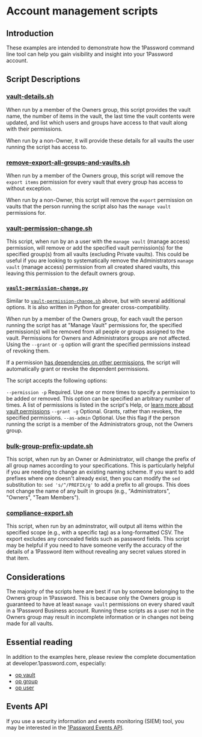 # Account management scripts

## Introduction

These examples are intended to demonstrate how the 1Password command line tool can help you gain visibility and insight into your 1Password account.  

## Script Descriptions

### [vault-details.sh](./vault-details.sh)

When run by a member of the Owners group, this script provides the vault name, the number of items in the vault, the last time the vault contents were updated, and list which users and groups have access to that vault along with their permissions.

When run by a non-Owner, it will provide these details for all vaults the user running the script has access to.

### [remove-export-all-groups-and-vaults.sh](./remove-export-all-groups-and-vault.sh)

When run by a member of the Owners group, this script will remove the `export items` permission for every vault that every group has access to without exception.

When run by a non-Owner, this script will remove the `export` permission on vaults that the person running the script also has the `manage vault` permissions for.

### [vault-permission-change.sh](./vault-permission-change.sh)

This script, when run by an a user with the `manage vault` (manage access) permission, will remove or add the specified vault permission(s) for the specified group(s) from all vaults (excluding Private vaults). This could be useful if you are looking to systematically remove the Administrators `manage vault` (manage access) permission from all created shared vaults, this leaving this permission to the default owners group. 

### [`vault-permission-change.py`](./vault-permission-change.py)

Similar to [`vault-permission-change.sh`](#vault-permission-changesh) above, but with several additional options. It is also written in Python for greater cross-compatibility. 

When run by a member of the Owners group, for each vault the person running the script has at "Manage Vault" permissions for, the specified permission(s) will be removed from all people or groups assigned to the vault. Permissions for Owners and Administrators groups are not affected. Using the `--grant` or `-g` option will grant the specified permissions instead of revoking them.  

If a permission [has dependencies on other permissions](https://developer.1password.com/docs/cli/vault-permissions/), the script will automatically grant or revoke the dependent permissions. 

The script accepts the following options:

`--permission -p` Required. Use one or more times to specify a permission to be added or removed. This option can be specified an arbitrary number of times. A list of permissions is listed in the script's Help, or [learn more about vault permissions](https://developer.1password.com/docs/cli/vault-permissions/)
`--grant -g` Optional. Grants, rather than revokes, the specified permissions. 
`--as-admin` Optional. Use this flag if the person running the script is a member of the Administrators group, not the Owners group.



### [bulk-group-prefix-update.sh](./bulk-group-prefix-update.sh)

This script, when run by an Owner or Administrator, will change the prefix of all group names according to your specifications. This is particularly helpful if you are needing to change an existing naming scheme.
If you want to add prefixes where one doesn't already exist, then you can modify the `sed` substitution to: `sed 's/^/PREFIX/g'` to add a prefix to all groups.
This does not change the name of any built in groups (e.g., "Administrators", "Owners", "Team Members").

### [compliance-export.sh](./compliance-export.sh)

This script, when run by an adminstrator, will output all items within the specified scope (e.g., with a specific tag) as a long-formatted CSV. The export excludes any concealed fields such as password fields.
This script may be helpful if you need to have someone verify the accuracy of the details of a 1Password item without revealing any secret values stored in that item.

## Considerations

The majority of the scripts here are best if run by someone belonging to the Owners group in 1Password. This is because only the Owners group is guaranteed to have at least `manage vault` permissions on every shared vault in a 1Password Business account. Running these scripts as a user not in the Owners group may result in incomplete information or in changes not being made for all vaults.

## Essential reading

In addition to the examples here, please review the complete documentation at developer.1password.com, especially:

* [op vault](https://developer.1password.com/docs/cli/reference/management-commands/vault)  
* [op group](https://developer.1password.com/docs/cli/reference/management-commands/group)  
* [op user](https://developer.1password.com/docs/cli/reference/management-commands/user)  

## Events API

If you use a security information and events monitoring (SIEM) tool, you may be interested in the [1Password Events API](https://support.1password.com/events-reporting/).
